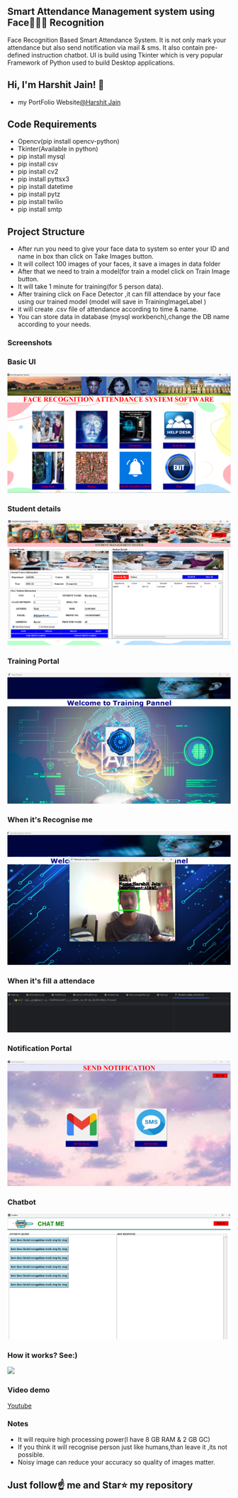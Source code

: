 ##  Smart Attendance Management system using Face👦🏻👧 Recognition 
Face Recognition Based Smart Attendance System. It is not only mark your attendance but also send notification via mail & sms. It also contain pre-defined instruction chatbot. UI is build using Tkinter which is very popular Framework of Python used to build Desktop applications.

## Hi, I'm Harshit Jain! 👋

- my PortFolio Website[@Harshit Jain](https://branium.epizy.com/)

## Code Requirements

- Opencv(pip install opencv-python)
- Tkinter(Available in python)
- pip install mysql
- pip install csv
- pip install cv2
- pip install pyttsx3
- pip install datetime
- pip install pytz
- pip install twilio
- pip install smtp


## Project Structure

- After run you need to give your face data to system so enter your ID and name in box than click on Take Images button.
- It will collect 100 images of your faces, it save a images in data folder
- After that we need to train a model(for train a model click on Train Image button.
- It will take 1 minute for training(for 5 person data).
- After training click on Face Detector ,it can fill attendace by your face using our trained model (model will save in TrainingImageLabel )
- it will create .csv file of attendance according to time & name.
- You can store data in database (mysql workbench),change the DB name according to your needs.

### Screenshots

### Basic UI
<img src="https://github.com/harshit-jain-2109/Smart-Attendance-Management/blob/main/basic%20ui.png">

### Student details
<img src="https://github.com/harshit-jain-2109/Smart-Attendance-Management/blob/main/details.png">

### Training Portal
<img src="https://github.com/harshit-jain-2109/Smart-Attendance-Management/blob/main/training.png">

### When it's Recognise me
<img src="https://github.com/harshit-jain-2109/Smart-Attendance-Management/blob/main/recognition.png">

### When it's fill a attendace
<img src="https://github.com/harshit-jain-2109/Smart-Attendance-Management/blob/main/csv.png">

### Notification Portal
<img src="https://github.com/harshit-jain-2109/Smart-Attendance-Management/blob/main/notification.png">

### Chatbot
<img src="https://github.com/harshit-jain-2109/Smart-Attendance-Management/blob/main/chatbot.png">

### How it works? See:)

<img src="https://github.com/harshit-jain-2109/Smart-Attendance-Management/blob/main/7afa7a73-eb71-455b-86f7-777f9ebe2079.mp4">

### Video demo

[Youtube]()


### Notes
- It will require high processing power(I have 8 GB RAM & 2 GB GC)
- If you think it will recognise person just like humans,than leave it ,its not possible.
- Noisy image can reduce your accuracy so quality of images matter.

## Just follow☝️ me and Star⭐ my repository 
